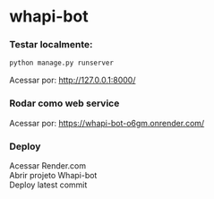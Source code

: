 # whapi-bot


### Testar localmente:
```bash
python manage.py runserver
```
Acessar por: http://127.0.0.1:8000/


### Rodar como web service
Acessar por: https://whapi-bot-o6gm.onrender.com/


### Deploy 
Acessar Render.com \
Abrir projeto Whapi-bot \
Deploy latest commit